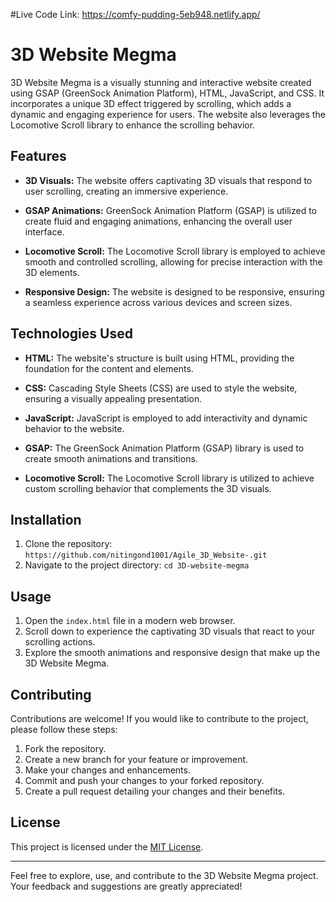 #Live Code Link:
https://comfy-pudding-5eb948.netlify.app/

# 3D Website Megma


3D Website Megma is a visually stunning and interactive website created using GSAP (GreenSock Animation Platform), HTML, JavaScript, and CSS. It incorporates a unique 3D effect triggered by scrolling, which adds a dynamic and engaging experience for users. The website also leverages the Locomotive Scroll library to enhance the scrolling behavior.

## Features

- **3D Visuals:** The website offers captivating 3D visuals that respond to user scrolling, creating an immersive experience.

- **GSAP Animations:** GreenSock Animation Platform (GSAP) is utilized to create fluid and engaging animations, enhancing the overall user interface.

- **Locomotive Scroll:** The Locomotive Scroll library is employed to achieve smooth and controlled scrolling, allowing for precise interaction with the 3D elements.

- **Responsive Design:** The website is designed to be responsive, ensuring a seamless experience across various devices and screen sizes.

## Technologies Used

- **HTML:** The website's structure is built using HTML, providing the foundation for the content and elements.

- **CSS:** Cascading Style Sheets (CSS) are used to style the website, ensuring a visually appealing presentation.

- **JavaScript:** JavaScript is employed to add interactivity and dynamic behavior to the website.

- **GSAP:** The GreenSock Animation Platform (GSAP) library is used to create smooth animations and transitions.

- **Locomotive Scroll:** The Locomotive Scroll library is utilized to achieve custom scrolling behavior that complements the 3D visuals.

## Installation

1. Clone the repository: `https://github.com/nitingond1001/Agile_3D_Website-.git`
2. Navigate to the project directory: `cd 3D-website-megma`

## Usage

1. Open the `index.html` file in a modern web browser.
2. Scroll down to experience the captivating 3D visuals that react to your scrolling actions.
3. Explore the smooth animations and responsive design that make up the 3D Website Megma.

## Contributing

Contributions are welcome! If you would like to contribute to the project, please follow these steps:

1. Fork the repository.
2. Create a new branch for your feature or improvement.
3. Make your changes and enhancements.
4. Commit and push your changes to your forked repository.
5. Create a pull request detailing your changes and their benefits.



## License

This project is licensed under the [MIT License](LICENSE).

---

Feel free to explore, use, and contribute to the 3D Website Megma project. Your feedback and suggestions are greatly appreciated!
